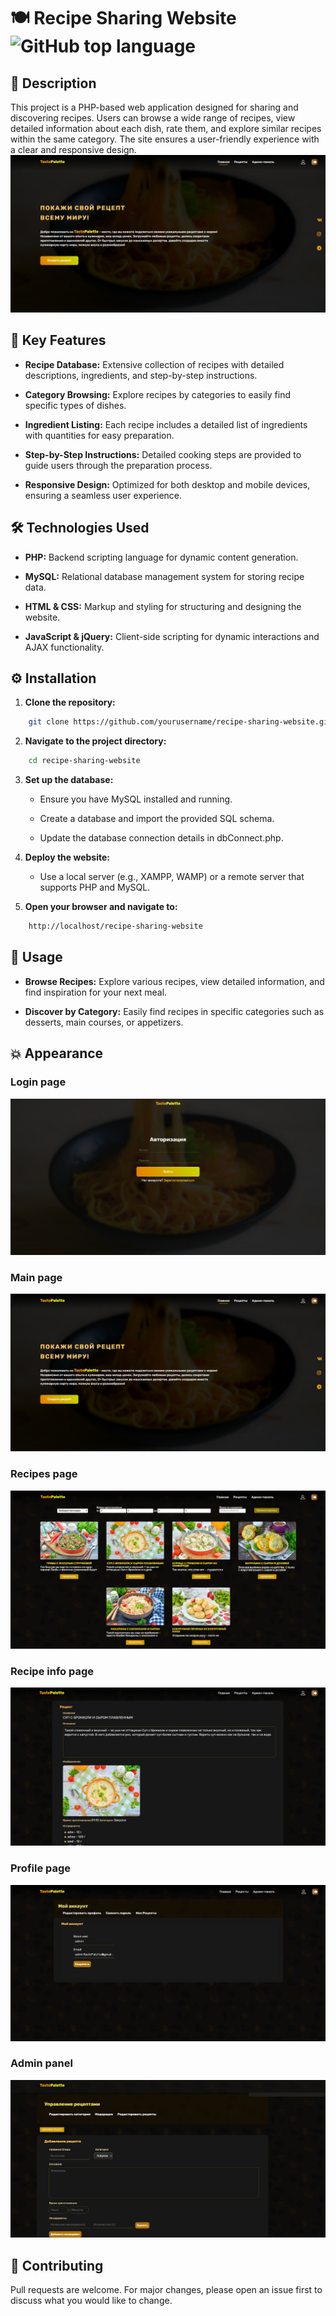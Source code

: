 # 🍽️ Recipe Sharing Website ![GitHub top language](https://img.shields.io/github/languages/top/Hamptooon/recipe-sharing-website)
## 📄 Description
This project is a PHP-based web application designed for sharing and discovering recipes. Users can browse a wide range of recipes, view detailed information about each dish, rate them, and explore similar recipes within the same category. The site ensures a user-friendly experience with a clear and responsive design.
![MainPage](./docs/images/mainPage.jpg)
## 🌟 Key Features
-   **Recipe Database:** Extensive collection of recipes with detailed descriptions, ingredients, and step-by-step instructions.

-   **Category Browsing:** Explore recipes by categories to easily find specific types of dishes.

-   **Ingredient Listing:** Each recipe includes a detailed list of ingredients with quantities for easy preparation.

-   **Step-by-Step Instructions:** Detailed cooking steps are provided to guide users through the preparation process.

-   **Responsive Design:** Optimized for both desktop and mobile devices, ensuring a seamless user experience.

## 🛠️ Technologies Used
-   **PHP:** Backend scripting language for dynamic content generation.

-   **MySQL:** Relational database management system for storing recipe data.

-   **HTML & CSS:** Markup and styling for structuring and designing the website.

-   **JavaScript & jQuery:** Client-side scripting for dynamic interactions and AJAX functionality.

## ⚙️ Installation
1.  **Clone the repository:**
```bash
    git clone https://github.com/yourusername/recipe-sharing-website.git
```

2. **Navigate to the project directory:**
```bash
    cd recipe-sharing-website
```

3. **Set up the database:**
    -   Ensure you have MySQL installed and running.

    -   Create a database and import the provided SQL schema.

    -   Update the database connection details in dbConnect.php.

4. **Deploy the website:**
    -   Use a local server (e.g., XAMPP, WAMP) or a remote server that supports PHP and MySQL.

5. **Open your browser and navigate to:**
```bash
    http://localhost/recipe-sharing-website
```

## 🚀 Usage
-   **Browse Recipes:** Explore various recipes, view detailed information, and find inspiration for your next meal.

-   **Discover by Category:** Easily find recipes in specific categories such as desserts, main courses, or appetizers.


## 💥 Appearance
### Login page
![LoginPage](./docs/images/loginPage.jpg)

### Main page
![MainPage](./docs/images/mainPage.jpg)

### Recipes page
![FeedbackPage](./docs/images/recipesPage.jpg)

### Recipe info page
![FeedbackPage](./docs/images//recipeInfoPage.jpg)

### Profile page
![FeedbackPage](./docs/images/profilePage.jpg)

### Admin panel
![AdminPanel](./docs/images/adminPanelRecipesPage.jpg)


## 🤝 Contributing
Pull requests are welcome. For major changes, please open an issue first to discuss what you would like to change.


